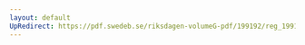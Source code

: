 ```yaml
---
layout: default
UpRedirect: https://pdf.swedeb.se/riksdagen-volumeG-pdf/199192/reg_199192/reg_199192_0077.pdf
---
```

